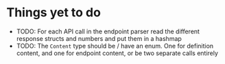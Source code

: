 # Things yet to do

 * TODO: For each API call in the endpoint parser read the different response structs and numbers and put them in a hashmap
 * TODO: The `Content` type should be / have an enum. One for definition content, and one for endpoint content, or be two separate calls entirely
